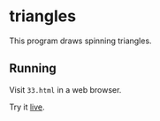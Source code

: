 triangles
=========

This program draws spinning triangles.

Running
-------

Visit `33.html` in a web browser.

Try it [live][1].

[1]: https://rawgit.com/mastensg/52/master/33/33.html
